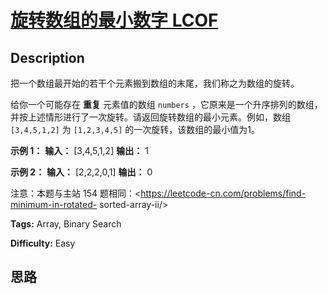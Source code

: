 # [旋转数组的最小数字  LCOF][title]

## Description

把一个数组最开始的若干个元素搬到数组的末尾，我们称之为数组的旋转。

给你一个可能存在  **重复**  元素值的数组 `numbers`
，它原来是一个升序排列的数组，并按上述情形进行了一次旋转。请返回旋转数组的最小元素。例如，数组 `[3,4,5,1,2]` 为 `[1,2,3,4,5]`
的一次旋转，该数组的最小值为1。  

**示例 1：**
            **输入：** [3,4,5,1,2]    **输出：** 1    

**示例 2：**
            **输入：** [2,2,2,0,1]    **输出：** 0    

注意：本题与主站 154 题相同：<https://leetcode-cn.com/problems/find-minimum-in-rotated-
sorted-array-ii/>


**Tags:** Array, Binary Search

**Difficulty:** Easy

## 思路

[title]: https://leetcode-cn.com/problems/xuan-zhuan-shu-zu-de-zui-xiao-shu-zi-lcof
